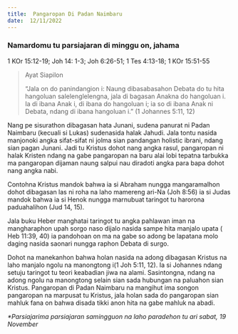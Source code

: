 ```yaml
---
title:  Pangaropan Di Padan Naimbaru
date:  12/11/2022
---
```


### Namardomu tu parsiajaran di minggu on, jahama
1 KOr 15:12-19; Joh 14: 1-3; Joh 6:26-51; 1 Tes 4:13-18; 1 KOr 15:51-55

> <p>Ayat Siapilon</p>
> “Jala on do panindangion i: Naung dibasabasahon Debata do tu hita hangoluan salelenglelengna, jala di bagasan Anakna do hangoluan i.  Ia di ibana Anak i, di ibana do hangoluan i; ia so di ibana Anak ni Debata, ndang di ibana hangoluan i.”  (1 Johannes 5:11, 12)

Nang pe sisurathon dibagasan hata Junani, sudena panurat ni Padan Naimbaru (kecuali si Lukas) sudenasida halak Jahudi. Jala tontu nasida manjonoki angka sifat-sifat ni jolma sian pandangan holistic ibrani, ndang sian pagan Junani. Jadi tu Kristus dohot nang angka rasul, pangaropan ni halak Kristen ndang  na gabe pangaropan na baru alai  lobi tepatna tarbukka ma pangaropan dijaman  naung salpui nau diradoti angka para bapa dohot  nang  angka nabi.

Contohna Kristus mandok bahwa ia si Abraham nungga mangaramalhon dohot dibagasan las ni roha na laho mamereng ari-Na (Joh 8:56) ia si Judas mandok bahwa ia si Henok nungga marnubuat taringot tu harorona paduahalihon (Jud 14, 15).

Jala buku Heber manghatai taringot tu angka pahlawan iman na mangharaphon upah sorgo naso dijalo nasida sampe hita manjalo upata ( Heb 11:39, 40) ia pandohoan on ma na gabe so adong  be lapatana molo daging nasida saonari nungga raphon Debata di surgo.

Dohot na manekanhon bahwa holan nasida na adong dibagasan Kristus na laho manjalo ngolu na manongtong i(1 Joh 5:11, 12). Ia si Johannes  ndang setuju taringot tu teori keabadian  jiwa na alami. Sasintongna, ndang  na adong  ngolu na manongtong selain sian sada hubungan na paluahon sian Kristus. Pangaropan di Padan Naimbaru na mangihut ima songon pangaropan na marpusat tu Kristus, jala holan sada do pangaropan sian mahluk fana on bahwa disada tikki anon hita na gabe mahluk na abadi.

_*Parsiajarima parsiajaran samingguon na laho paradehon tu ari sabat, 19 November_